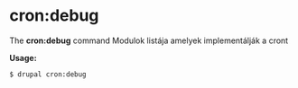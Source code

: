 # cron:debug
The **cron:debug** command Modulok listája amelyek implementálják a cront

**Usage:**
```
$ drupal cron:debug 
```
